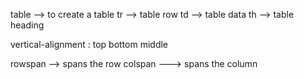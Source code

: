 table --> to create a table
tr --> table row
td --> table data
th --> table heading

vertical-alignment : top 
                    bottom
                     middle

rowspan --> spans the row
colspan ---> spans the column